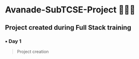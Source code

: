 # Avanade-SubTCSE-Project 👩🏻‍💻
## Project created during Full Stack training 

### ▪ **Day 1**
> Project creation